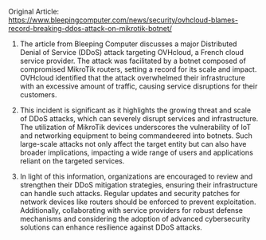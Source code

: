Original Article: https://www.bleepingcomputer.com/news/security/ovhcloud-blames-record-breaking-ddos-attack-on-mikrotik-botnet/

1) The article from Bleeping Computer discusses a major Distributed Denial of Service (DDoS) attack targeting OVHcloud, a French cloud service provider. The attack was facilitated by a botnet composed of compromised MikroTik routers, setting a record for its scale and impact. OVHcloud identified that the attack overwhelmed their infrastructure with an excessive amount of traffic, causing service disruptions for their customers.

2) This incident is significant as it highlights the growing threat and scale of DDoS attacks, which can severely disrupt services and infrastructure. The utilization of MikroTik devices underscores the vulnerability of IoT and networking equipment to being commandeered into botnets. Such large-scale attacks not only affect the target entity but can also have broader implications, impacting a wide range of users and applications reliant on the targeted services.

3) In light of this information, organizations are encouraged to review and strengthen their DDoS mitigation strategies, ensuring their infrastructure can handle such attacks. Regular updates and security patches for network devices like routers should be enforced to prevent exploitation. Additionally, collaborating with service providers for robust defense mechanisms and considering the adoption of advanced cybersecurity solutions can enhance resilience against DDoS attacks.